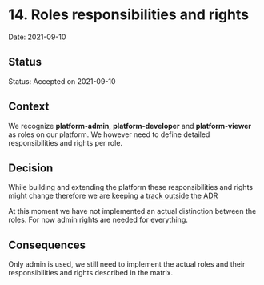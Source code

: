 # 14. Roles responsibilities and rights

Date: 2021-09-10

## Status

Status: Accepted on 2021-09-10

## Context

We recognize **platform-admin**, **platform-developer** and **platform-viewer** as roles on our platform. We however need to define detailed responsibilities and rights per role.

## Decision

While building and extending the platform these responsibilities and rights might change therefore we are keeping a [track outside the ADR](../opsteady/roles-responsibilities-and-rights-matrix.md)

At this moment we have not implemented an actual distinction between the roles. For now admin rights are needed for everything.

## Consequences

Only admin is used, we still need to implement the actual roles and their responsibilities and rights described in the matrix.
